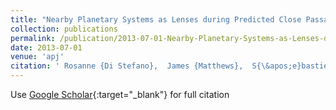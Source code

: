 ```yaml
---
title: "Nearby Planetary Systems as Lenses during Predicted Close Passages to Background Stars"
collection: publications
permalink: /publication/2013-07-01-Nearby-Planetary-Systems-as-Lenses-during-Predicted-Close-Passages-to-Background-Stars
date: 2013-07-01
venue: 'apj'
citation: ' Rosanne {Di Stefano},  James {Matthews},  S{\&apos;e}bastien {L{\&apos;e}pine}, &quot;Nearby Planetary Systems as Lenses during Predicted Close Passages to Background Stars.&quot; apj, 2013.'
---
```

Use [Google Scholar](https://scholar.google.com/scholar?q=Nearby+Planetary+Systems+as+Lenses+during+Predicted+Close+Passages+to+Background+Stars){:target="_blank"} for full citation